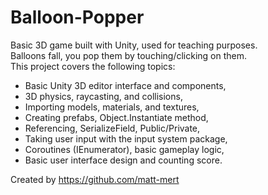 # Balloon-Popper
Basic 3D game built with Unity, used for teaching purposes.  
Balloons fall, you pop them by touching/clicking on them.  
This project covers the following topics:
- Basic Unity 3D editor interface and components,
- 3D physics, raycasting, and collisions,
- Importing models, materials, and textures,
- Creating prefabs, Object.Instantiate method,
- Referencing, SerializeField, Public/Private,
- Taking user input with the input system package,
- Coroutines (IEnumerator), basic gameplay logic,
- Basic user interface design and counting score.

Created by https://github.com/matt-mert
